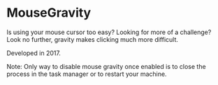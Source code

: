 # MouseGravity
Is using your mouse cursor too easy? Looking for more of a challenge?
Look no further, gravity makes clicking much more difficult.

Developed in 2017.

Note:
Only way to disable mouse gravity once enabled is to close the process in the task manager or to restart your machine.
